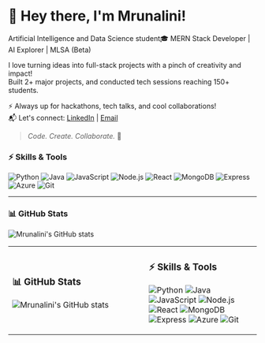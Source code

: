 # 👋 Hey there, I'm Mrunalini!

Artificial Intelligence and Data Science student🎓
MERN Stack Developer | AI Explorer | MLSA (Beta)

I love turning ideas into full-stack projects with a pinch of creativity and impact!  
Built 2+ major projects, and conducted tech sessions reaching 150+ students.

⚡ Always up for hackathons, tech talks, and cool collaborations!  
📬 Let's connect: [LinkedIn](https://www.linkedin.com/in/mrunalini-pachpute/) | [Email](mailto:pachputemrunalini@gmail.com)

> *Code. Create. Collaborate.* 🚀
### ⚡ Skills & Tools
![Python](https://img.shields.io/badge/-Python-3776AB?style=flat&logo=python&logoColor=white)
![Java](https://img.shields.io/badge/-Java-007396?style=flat&logo=java&logoColor=white)
![JavaScript](https://img.shields.io/badge/-JavaScript-F7DF1E?style=flat&logo=javascript&logoColor=black)
![Node.js](https://img.shields.io/badge/-Node.js-339933?style=flat&logo=node.js&logoColor=white)
![React](https://img.shields.io/badge/-React-61DAFB?style=flat&logo=react&logoColor=black)
![MongoDB](https://img.shields.io/badge/-MongoDB-47A248?style=flat&logo=mongodb&logoColor=white)
![Express](https://img.shields.io/badge/-Express-000000?style=flat&logo=express&logoColor=white)
![Azure](https://img.shields.io/badge/-Azure-0078D4?style=flat&logo=microsoft-azure&logoColor=white)
![Git](https://img.shields.io/badge/-Git-F05032?style=flat&logo=git&logoColor=white)

---

### 📊 GitHub Stats
![Mrunalini's GitHub stats](https://github-readme-stats.vercel.app/api?username=MrunaliniPachpute&show_icons=true&theme=radical&count_private=true&hide=issues,prs,contribs&rank_icon=percentile)

<table>
  <tr>
    <td width="55%">

### 📊 GitHub Stats  
![Mrunalini's GitHub stats](https://github-readme-stats.vercel.app/api?username=MrunaliniPachpute&show_icons=true&theme=radical&count_private=true&hide=issues,prs,contribs&rank_icon=percentile)

</td>
    <td width="45%">

### ⚡ Skills & Tools  
![Python](https://img.shields.io/badge/-Python-3776AB?style=flat&logo=python&logoColor=white) ![Java](https://img.shields.io/badge/-Java-007396?style=flat&logo=java&logoColor=white) ![JavaScript](https://img.shields.io/badge/-JavaScript-F7DF1E?style=flat&logo=javascript&logoColor=black) ![Node.js](https://img.shields.io/badge/-Node.js-339933?style=flat&logo=node.js&logoColor=white) ![React](https://img.shields.io/badge/-React-61DAFB?style=flat&logo=react&logoColor=black) ![MongoDB](https://img.shields.io/badge/-MongoDB-47A248?style=flat&logo=mongodb&logoColor=white) ![Express](https://img.shields.io/badge/-Express-000000?style=flat&logo=express&logoColor=white) ![Azure](https://img.shields.io/badge/-Azure-0078D4?style=flat&logo=microsoft-azure&logoColor=white) ![Git](https://img.shields.io/badge/-Git-F05032?style=flat&logo=git&logoColor=white)

</td>
  </tr>
</table>


